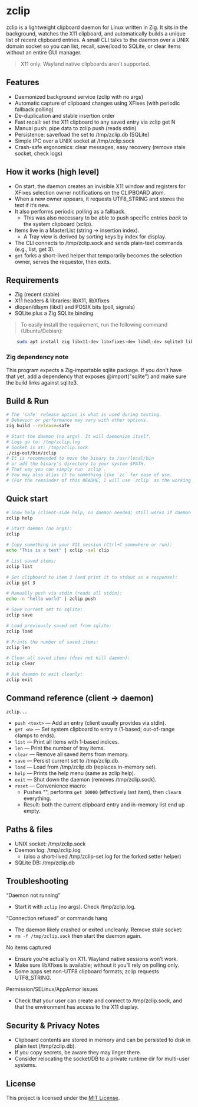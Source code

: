 # zclip 

zclip is a lightweight clipboard daemon for Linux written in Zig.
It sits in the background, watches the X11 clipboard, and automatically builds a unique list of recent clipboard entries.
A small CLI talks to the daemon over a UNIX domain socket so you can list, recall, save/load to SQLite, or clear items without an entire GUI manager.

> X11 only. Wayland native clipboards aren’t supported.

## Features

 - Daemonized background service (zclip with no args)
 - Automatic capture of clipboard changes using XFixes (with periodic fallback polling)
 - De-duplication and stable insertion order
 - Fast recall: set the X11 clipboard to any saved entry via zclip get N
 - Manual push: pipe data to zclip push (reads stdin)
 - Persistence: save/load the set to /tmp/zclip.db (SQLite)
 - Simple IPC over a UNIX socket at /tmp/zclip.sock
 - Crash-safe ergonomics: clear messages, easy recovery (remove stale socket, check logs)

## How it works (high level)

 - On start, the daemon creates an invisible X11 window and registers for XFixes selection owner notifications on the CLIPBOARD atom.
 - When a new owner appears, it requests UTF8_STRING and stores the text if it’s new.
 - It also performs periodic polling as a fallback.
   - This was also necessary to be able to push specific entries *back* to the system clipboard (xclip).
 - Items live in a MasterList (string → insertion index).
   - A Tray view is derived by sorting keys by index for display.
 - The CLI connects to /tmp/zclip.sock and sends plain-text commands (e.g., list, get 3).
 - `get` forks a short-lived helper that temporarily becomes the selection owner, serves the requestor, then exits.

## Requirements

 - Zig (recent stable)
 - X11 headers & libraries: libX11, libXfixes
 - dlopen/dlsym (libdl) and POSIX bits (poll, signals)
 - SQLite plus a Zig SQLite binding 

> To easily install the requirement, run the following command (Ubuntu/Debian):
```bash
    sudo apt install zig libx11-dev libxfixes-dev libdl-dev sqlite3 libsqlite3-dev
```

### Zig dependency note

This program expects a Zig-importable sqlite package.
If you don't have that yet, add a dependency that exposes @import("sqlite") and make sure the build links against sqlite3.
## Build & Run

```bash
# The 'safe' release option is what is used during testing.
# Behavior or performance may vary with other options.
zig build --release=safe 

# Start the daemon (no args). It will daemonize itself.
# Logs go to: /tmp/zclip.log
# Socket is at: /tmp/zclip.sock
./zig-out/bin/zclip
# It is recommended to move the binary to /usr/local/bin 
# or add the binary's directory to your system $PATH.
# That way you can simply run `zclip`. 
# You may also alias it to something like `zc` for ease of use. 
# (For the remainder of this README, I will use `zclip` as the working command.)
```

## Quick start

```bash
# Show help (client-side help, no daemon needed; still works if daemon is running)
zclip help

# Start daemon (no args):
zclip

# Copy something in your X11 session (Ctrl+C somewhere or run):
echo "This is a test" | xclip -sel clip

# List saved items:
zclip list

# Set clipboard to item 3 (and print it to stdout as a response):
zclip get 3

# Manually push via stdin (reads all stdin):
echo -n "hello world" | zclip push

# Save current set to sqlite:
zclip save

# Load previously saved set from sqlite:
zclip load

# Prints the number of saved items:
zclip len

# Clear all saved items (does not kill daemon):
zclip clear

# Ask daemon to exit cleanly:
zclip exit
```

## Command reference (client → daemon)
`zclip...`
 - `push <text>` — Add an entry (client usually provides via stdin).
 - `get <n>`     — Set system clipboard to entry n (1-based; out-of-range clamps to ends).
 - `list`        — Print all items with 1-based indices.
 - `len`         — Print the number of tray items.
 - `clear`       — Remove all saved items from memory.
 - `save`        — Persist current set to /tmp/zclip.db.
 - `load`        — Load from /tmp/zclip.db (replaces in-memory set).
 - `help`        — Prints the help menu (same as zclip help).
 - `exit`        — Shut down the daemon (removes /tmp/zclip.sock).
 - `reset`       — Convenience macro:
     - Pushes "", performs `get 10000` (effectively last item), then `clear`s everything.
     - Result: both the current clipboard entry and in-memory list end up empty.

## Paths & files

 - UNIX socket: /tmp/zclip.sock
 - Daemon log: /tmp/zclip.log
     - (also a short-lived /tmp/zclip-set.log for the forked setter helper)
 - SQLite DB: /tmp/zclip.db

## Troubleshooting

“Daemon not running”
 - Start it with `zclip` (no args). Check /tmp/zclip.log.

“Connection refused” or commands hang
 - The daemon likely crashed or exited uncleanly. Remove stale socket:
 - `rm -f /tmp/zclip.sock` then start the daemon again.

No items captured
 - Ensure you’re actually on X11. Wayland native sessions won’t work.
 - Make sure libXfixes is available; without it you’ll rely on polling only.
 - Some apps set non-UTF8 clipboard formats; zclip requests UTF8_STRING.

Permission/SELinux/AppArmor issues
 - Check that your user can create and connect to /tmp/zclip.sock, and that the environment has access to the X11 display.

## Security & Privacy Notes

 - Clipboard contents are stored in memory and can be persisted to disk in plain text (/tmp/zclip.db).
 - If you copy secrets, be aware they may linger there.
 - Consider relocating the socket/DB to a private runtime dir for multi-user systems.

## License

This project is licensed under the [MIT License](./LICENSE).

